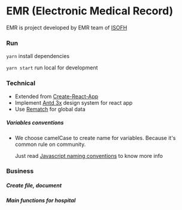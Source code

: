 # EMR (Electronic Medical Record)

EMR is project developed by EMR team of [ISOFH](https://isofh.com/)

### Run
`yarn` install dependencies

`yarn start` run local for development


### Technical

- Extended from [Create-React-App](https://reactjs.org/docs/create-a-new-react-app.html)
- Implement [Antd 3x](https://3x.ant.design/) design system for react app
- Use [Rematch](https://rematch.github.io/rematch/#/) for global data

##### Variables conventions

- We choose camelCase to create name for variables. Because it's common rule on community.
    
    Just read [Javascript naming conventions](https://www.robinwieruch.de/javascript-naming-conventions) to know more info
    
### Business

##### Create file, document


##### Main functions for hospital



